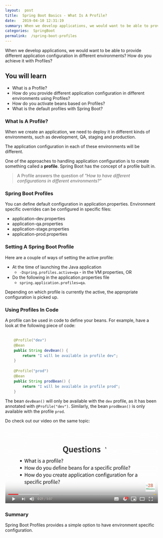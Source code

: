 ```yaml
---
layout:  post
title:  Spring Boot Basics - What Is A Profile?
date:   2019-04-10 12:31:19
summary: When we develop applications, we would want to be able to provide different application configuration in different environments? How do you achieve it with Profiles?
categories:  SpringBoot
permalink:  /spring-boot-profiles
---
```


When we develop applications, we would want to be able to provide different application configuration in different environments? How do you achieve it with Profiles?

## You will learn

- What is a Profile?
- How do you provide different application configuration in different environments using Profiles?
- How do you activate beans based on Profiles?
- What is the default profiles with Spring Boot?


### What Is A Profile?

When we create an application, we need to deploy it in different kinds of environments, such as development, QA, staging and production. 

The application configuration in each of these environments will be different. 

One of the approaches to handling application configuration is to create something called a **profile**. Spring Boot has the concept of a profile built in. 

> A Profile answers the question of *"How to have different configurations in different environments?"* 

### Spring Boot Profiles 

You can define default configuration in application.properties. Environment specific overrides can be configured in specific files:
* application-dev.properties
* application-qa.properties
* application-stage.properties
* application-prod.properties

### Setting A Spring Boot Profile


Here are a couple of ways of setting the active profile:
* At the time of launching the Java application 
	- ```-Dspring.profiles.active=qa``` - in the VM properties, OR
* Do the following in the application.properties file 
	- ```spring.application.profiles=qa```.

Depending on which profile is currently the active, the appropriate configuration is picked up. 

### Using Profiles In Code

A profile can be used in code to define your beans. For example, have a look at the following piece of code:

```java

	@Profile("dev")
	@Bean
	public String devBean() {
		return "I will be available in profile dev";
	}

	@Profile("prod")
	@Bean
	public String prodBean() {
		return "I will be available in profile prod";
	}

``` 

The bean ```devBean()``` will only be available with the ```dev``` profile, as it has been annotated with ```@Profile("dev")```. Similarly, the bean ```prodBean()``` is only available with the profile ```prod```.

Do check out our video on the same topic:

[![image info](images/Capture-097-01.png)](https://www.youtube.com/watch?v=XXCNe4HiLYI)

### Summary

Spring Boot Profiles provides a simple option to have environment specific configuration.